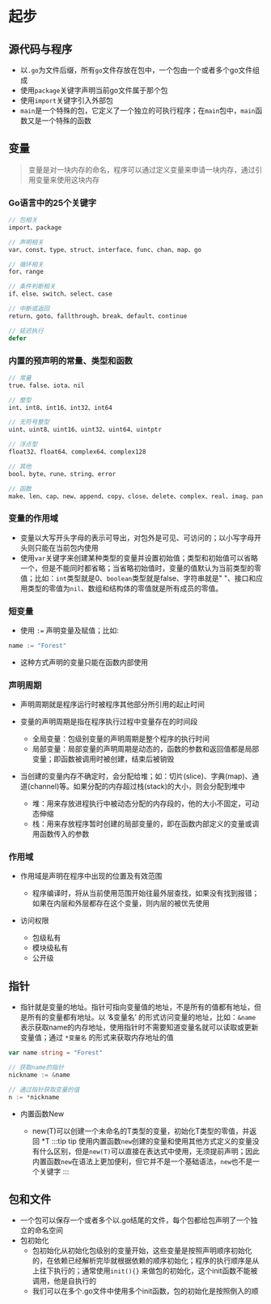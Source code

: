 # 起步

## 源代码与程序

- 以`.go`为文件后缀，所有`go`文件存放在包中，一个包由一个或者多个go文件组成
- 使用`package`关键字声明当前go文件属于那个包
- 使用`import`关键字引入外部包
- `main`是一个特殊的包，它定义了一个独立的可执行程序；在`main`包中，`main`函数又是一个特殊的函数

## 变量

> 变量是对一块内存的命名，程序可以通过定义变量来申请一块内存，通过引用变量来使用这块内存

### Go语言中的25个关键字
  
```go
// 包相关 
import、package

// 声明相关
var、const、type、struct、interface、func、chan、map、go

// 循环相关
for、range

// 条件判断相关
if、else、switch、select、case

// 中断或返回
return、goto、fallthrough、break、default、continue

// 延迟执行
defer
```

### 内置的预声明的常量、类型和函数

```go
// 常量
true、false、iota、nil

// 整型
int、int8、int16、int32、int64

// 无符号整型
uint、uint8、uint16、uint32、uint64、uintptr

// 浮点型
float32、float64、complex64、complex128

// 其他
bool、byte、rune、string、error

// 函数
make、len、cap、new、append、copy、close、delete、complex、real、imag、panic、recover
```

### 变量的作用域

- 变量以大写开头字母的表示可导出，对包外是可见、可访问的；以小写字母开头则只能在当前包内使用
- 使用`var`关键字来创建某种类型的变量并设置初始值；类型和初始值可以省略一个，但是不能同时都省略；当省略初始值时，变量的值默认为当前类型的零值；比如：`int`类型就是0、`boolean`类型就是false、字符串就是" "、接口和应用类型的零值为`nil`、数组和结构体的零值就是所有成员的零值。

### 短变量

- 使用 `:=` 声明变量及赋值；比如:

```go
name := "Forest"
```

- 这种方式声明的变量只能在函数内部使用

### 声明周期

- 声明周期就是程序运行时被程序其他部分所引用的起止时间
- 变量的声明周期是指在程序执行过程中变量存在的时间段

  - 全局变量：包级别变量的声明周期是整个程序的执行时间
  - 局部变量：局部变量的声明周期是动态的，函数的参数和返回值都是局部变量；即函数被调用时被创建，结束后被销毁

- 当创建的变量内存不确定时，会分配给堆；如：切片(slice)、字典(map)、通道(channel)等。如果分配的内存超过栈(stack)的大小，则会分配到堆中

  - 堆：用来存放进程执行中被动态分配的内存段的，他的大小不固定，可动态伸缩
  - 栈：用来存放程序暂时创建的局部变量的，即在函数内部定义的变量或调用函数传入的参数

### 作用域

- 作用域是声明在程序中出现的位置及有效范围
  - 程序编译时，将从当前使用范围开始往最外层查找，如果没有找到报错；如果在内层和外层都存在这个变量，则内层的被优先使用

- 访问权限
  - 包级私有
  - 模块级私有
  - 公开级

## 指针

- 指针就是变量的地址。指针可指向变量值的地址，不是所有的值都有地址，但是所有的变量都有地址。以 ‘&变量名’ 的形式访问变量的地址，比如：`&name` 表示获取name的内存地址，使用指针时不需要知道变量名就可以读取或更新变量值；通过 `*变量名` 的形式来获取内存地址的值

```go
var name string = "Forest"

// 获取name的指针
nickname := &name

// 通过指针获取变量的值
n := *nickname
```

- 内置函数New

  - new(T)可以创建一个未命名的T类型的变量，初始化T类型的零值，并返回 *T
:::tip tip
使用内置函数`new`创建的变量和使用其他方式定义的变量没有什么区别，但是`new(T)`可以直接在表达式中使用，无须提前声明；因此内置函数`new`在语法上更加便利，但它并不是一个基础语法，`new`也不是一个关键字
:::

## 包和文件

- 一个包可以保存一个或者多个以.go结尾的文件，每个包都给包声明了一个独立的命名空间
- 包初始化
  - 包初始化从初始化包级别的变量开始，这些变量是按照声明顺序初始化的，在依赖已经解析完毕就根据依赖的顺序初始化；程序的执行顺序是从上往下执行的；通常使用`init(){}` 来做包的初始化，这个init函数不能被调用，他是自执行的
  - 我们可以在多个.go文件中使用多个init函数，包的初始化是按照倒入的顺
  